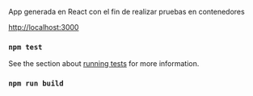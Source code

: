 App generada en React con el fin de realizar pruebas en contenedores

[http://localhost:3000](http://localhost:3000)


### `npm test`

See the section about [running tests](https://facebook.github.io/create-react-app/docs/running-tests) for more information.

### `npm run build`

